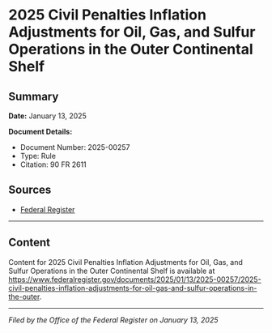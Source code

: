 # 2025 Civil Penalties Inflation Adjustments for Oil, Gas, and Sulfur Operations in the Outer Continental Shelf

## Summary

**Date:** January 13, 2025

**Document Details:**
- Document Number: 2025-00257
- Type: Rule
- Citation: 90 FR 2611

## Sources
- [Federal Register](https://www.federalregister.gov/documents/2025/01/13/2025-00257/2025-civil-penalties-inflation-adjustments-for-oil-gas-and-sulfur-operations-in-the-outer)

---

## Content

Content for 2025 Civil Penalties Inflation Adjustments for Oil, Gas, and Sulfur Operations in the Outer Continental Shelf is available at https://www.federalregister.gov/documents/2025/01/13/2025-00257/2025-civil-penalties-inflation-adjustments-for-oil-gas-and-sulfur-operations-in-the-outer.

---

*Filed by the Office of the Federal Register on January 13, 2025*

